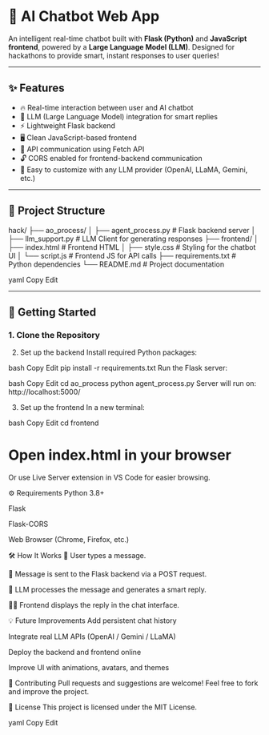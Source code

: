 # 🤖 AI Chatbot Web App

An intelligent real-time chatbot built with **Flask (Python)** and **JavaScript frontend**, powered by a **Large Language Model (LLM)**. Designed for hackathons to provide smart, instant responses to user queries!

---

## ✨ Features

- 🔥 Real-time interaction between user and AI chatbot
- 🧠 LLM (Large Language Model) integration for smart replies
- ⚡ Lightweight Flask backend
- 🖥️ Clean JavaScript-based frontend
- 🔄 API communication using Fetch API
- 🔓 CORS enabled for frontend-backend communication
- 🎯 Easy to customize with any LLM provider (OpenAI, LLaMA, Gemini, etc.)

---

## 📁 Project Structure

hack/ ├── ao_process/ │ ├── agent_process.py # Flask backend server │ ├── llm_support.py # LLM Client for generating responses ├── frontend/ │ ├── index.html # Frontend HTML │ ├── style.css # Styling for the chatbot UI │ └── script.js # Frontend JS for API calls ├── requirements.txt # Python dependencies └── README.md # Project documentation

yaml
Copy
Edit

---

## 🚀 Getting Started

### 1. Clone the Repository

2. Set up the backend
Install required Python packages:

bash
Copy
Edit
pip install -r requirements.txt
Run the Flask server:

bash
Copy
Edit
cd ao_process
python agent_process.py
Server will run on:
http://localhost:5000/

3. Set up the frontend
In a new terminal:

bash
Copy
Edit
cd frontend
# Open index.html in your browser
Or use Live Server extension in VS Code for easier browsing.

⚙️ Requirements
Python 3.8+

Flask

Flask-CORS

Web Browser (Chrome, Firefox, etc.)

🛠️ How It Works
🧑 User types a message.

📡 Message is sent to the Flask backend via a POST request.

🤖 LLM processes the message and generates a smart reply.

🧑‍💻 Frontend displays the reply in the chat interface.

💡 Future Improvements
Add persistent chat history

Integrate real LLM APIs (OpenAI / Gemini / LLaMA)

Deploy the backend and frontend online

Improve UI with animations, avatars, and themes

🤝 Contributing
Pull requests and suggestions are welcome!
Feel free to fork and improve the project.

📜 License
This project is licensed under the MIT License.

yaml
Copy
Edit
